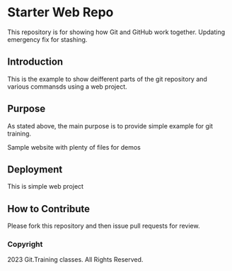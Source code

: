 # Starter Web Repo

This repository is for showing how Git and GitHub work together.
Updating emergency fix for stashing.
## Introduction

This is the example to show deifferent parts of the git repository and various commansds using a web project.

## Purpose

As stated above, the main purpose is to provide  simple example for git training.  

Sample website with plenty of files for demos

## Deployment

This is simple  web project 

## How to Contribute

Please fork this repository and then issue pull requests for review.


### Copyright

2023 Git.Training classes. All Rights Reserved.
